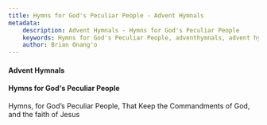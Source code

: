```yaml
---
title: Hymns for God's Peculiar People - Advent Hymnals
metadata:
    description: Advent Hymnals - Hymns for God's Peculiar People
    keywords: Hymns for God's Peculiar People, adventhymnals, advent hymnals
    author: Brian Onang'o
---
```


#### Advent Hymnals
#### Hymns for God's Peculiar People

Hymns, for God’s Peculiar People, That Keep the Commandments of God, and the faith of Jesus